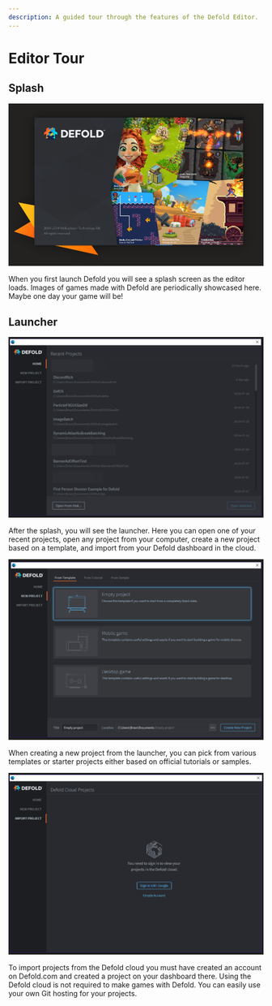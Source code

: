 ```yaml
---
description: A guided tour through the features of the Defold Editor.
---
```


# Editor Tour

## Splash

![](../../.gitbook/assets/splash_2018-07-20-08_24_13.png)

When you first launch Defold you will see a splash screen as the editor loads. Images of games made with Defold are periodically showcased here. Maybe one day your game will be!

## Launcher

![The editor launcher gives you a long list of recent projects to pick from. Convenient!](../../.gitbook/assets/launcher-2018-07-20-08_19_35.png)

After the splash, you will see the launcher. Here you can open one of your recent projects, open any project from your computer, create a new project based on a template, and import from your Defold dashboard in the cloud.

![](../../.gitbook/assets/create_2018-07-20-08_28_06-window.png)

When creating a new project from the launcher, you can pick from various templates or starter projects either based on official tutorials or samples.

![](../../.gitbook/assets/import-2018-07-20-08_31_28.png)

To import projects from the Defold cloud you must have created an account on Defold.com and created a project on your dashboard there. Using the Defold cloud is not required to make games with Defold. You can easily use your own Git hosting for your projects.

